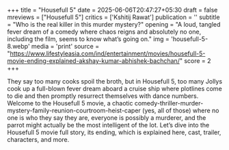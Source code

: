 +++
title = "Housefull 5"
date = 2025-06-06T20:47:27+05:30
draft = false
mreviews = ["Housefull 5"]
critics = ['Kshitij Rawat']
publication = ''
subtitle = "Who is the real killer in this murder mystery?"
opening = "A loud, tangled fever dream of a comedy where chaos reigns and absolutely no one, including the film, seems to know what’s going on."
img = 'housefull-5-8.webp'
media = 'print'
source = "https://www.lifestyleasia.com/ind/entertainment/movies/housefull-5-movie-ending-explained-akshay-kumar-abhishek-bachchan/"
score = 2
+++

They say too many cooks spoil the broth, but in Housefull 5, too many Jollys cook up a full-blown fever dream aboard a cruise ship where plotlines come to die and then promptly resurrect themselves with dance numbers. Welcome to the Housefull 5 movie, a chaotic comedy-thriller-murder-mystery-family-reunion-courtroom-heist-caper (yes, all of those) where no one is who they say they are, everyone is possibly a murderer, and the parrot might actually be the most intelligent of the lot. Let’s dive into the Housefull 5 movie full story, its ending, which is explained here, cast, trailer, characters, and more.

